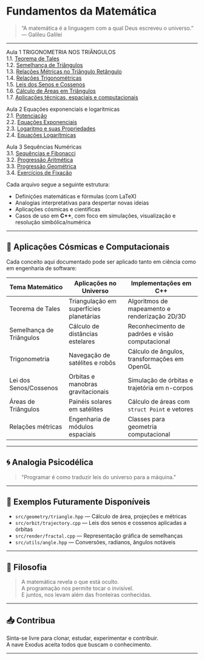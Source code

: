 # Fundamentos da Matemática

> “A matemática é a linguagem com a qual Deus escreveu o universo.” — Galileu Galilei

---

Aula 1 TRIGONOMETRIA NOS TRIÂNGULOS  
1.1. [Teorema de Tales](./1.1-teorema-de-tales.md)  
1.2. [Semelhança de Triângulos](1.2-semelhanca-triangulos.md)  
1.3. [Relações Métricas no Triângulo Retângulo](./1.3-relacoes-metricas.md)   
1.4. [Relações Trigonométricas](1.4-relacoes-trigonometricas.md)  
1.5. [Leis dos Senos e Cossenos](1.5-lei-dos-senos-e-cossenos.md)  
1.6. [Cálculo de Áreas em Triângulos](1.6-teorema-das-areas.md)  
1.7. [Aplicações técnicas, espaciais e computacionais](exemplos-praticos.md)  

Aula 2 Equações exponenciais e logarítmicas  
2.1. [Potenciação](./2.1-potenciacao.md)   
2.2. [Equações Exponenciais](./2.2-equacoes-exponenciais.md)  
2.3. [Logaritmo e suas Propriedades](./2.3-logaritmo.md)  
2.4. [Equações Logarítmicas](./2.4-equacoes-logaritmicas.md)

Aula 3 Sequências Numéricas  
3.1. [Sequências e Fibonacci](./3.1-sequencias-e-fibonacci.md)  
3.2. [Progressão Aritmética](./3.2-progressao-aritmetica.md)  
3.3. [Progressão Geométrica](./3.3-progressao-geometrica.md)  
3.4. [Exercícios de Fixação](./3.4-exercicios-de-fixacao.md)  

Cada arquivo segue a seguinte estrutura:

- Definições matemáticas e fórmulas (com LaTeX)
- Analogias interpretativas para despertar novas ideias
- Aplicações cósmicas e científicas
- Casos de uso em **C++**, com foco em simulações, visualização e resolução simbólica/numérica

---

## 🧬 Aplicações Cósmicas e Computacionais

Cada conceito aqui documentado pode ser aplicado tanto em ciência como em engenharia de software:

| Tema Matemático        | Aplicações no Universo                  | Implementações em C++                           |
|------------------------|------------------------------------------|-------------------------------------------------|
| Teorema de Tales       | Triangulação em superfícies planetárias | Algoritmos de mapeamento e renderização 2D/3D   |
| Semelhança de Triângulos | Cálculo de distâncias estelares        | Reconhecimento de padrões e visão computacional |
| Trigonometria          | Navegação de satélites e robôs          | Cálculo de ângulos, transformações em OpenGL    |
| Lei dos Senos/Cossenos| Orbitas e manobras gravitacionais       | Simulação de órbitas e trajetória em n-corpos   |
| Áreas de Triângulos    | Painéis solares em satélites            | Cálculo de áreas com `struct Point` e vetores   |
| Relações métricas      | Engenharia de módulos espaciais         | Classes para geometria computacional            |

---

## 🌀 Analogia Psicodélica

> "Programar é como traduzir leis do universo para a máquina."

---

## 📂 Exemplos Futuramente Disponíveis

- `src/geometry/triangle.hpp` — Cálculo de área, projeções e métricas
- `src/orbit/trajectory.cpp` — Leis dos senos e cossenos aplicadas a órbitas
- `src/render/fractal.cpp` — Representação gráfica de semelhanças
- `src/utils/angle.hpp` — Conversões, radianos, ângulos notáveis

---

## 🧠 Filosofia

> A matemática revela o que está oculto.  
> A programação nos permite tocar o invisível.  
> E juntos, nos levam além das fronteiras conhecidas.

---

## 📥 Contribua

Sinta-se livre para clonar, estudar, experimentar e contribuir.  
A nave Exodus aceita todos que buscam o conhecimento.

---
